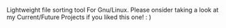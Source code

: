Lightweight file sorting tool For Gnu/Linux. Please  onsider taking a look at my Current/Future Projects if you liked this one! : )
